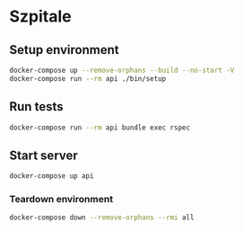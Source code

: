 # Szpitale

## Setup environment

```sh
docker-compose up --remove-orphans --build --no-start -V
docker-compose run --rm api ./bin/setup
```

## Run tests

```sh
docker-compose run --rm api bundle exec rspec
```

## Start server

```sh
docker-compose up api
```

### Teardown environment

```sh
docker-compose down --remove-orphans --rmi all
```
